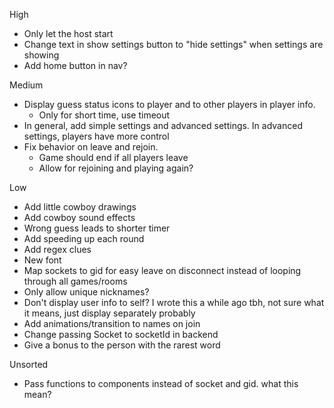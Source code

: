 High
- Only let the host start
- Change text in show settings button to "hide settings" when settings are showing
- Add home button in nav?

Medium
- Display guess status icons to player and to other players in player info. 
    - Only for short time, use timeout
- In general, add simple settings and advanced settings. In advanced settings, players have more control
- Fix behavior on leave and rejoin. 
    - Game should end if all players leave
    - Allow for rejoining and playing again?

Low
- Add little cowboy drawings
- Add cowboy sound effects
- Wrong guess leads to shorter timer
- Add speeding up each round
- Add regex clues
- New font
- Map sockets to gid for easy leave on disconnect instead of looping through all games/rooms
- Only allow unique nicknames?
- Don't display user info to self? I wrote this a while ago tbh, not sure what it means, just display separately probably
- Add animations/transition to names on join
- Change passing Socket to socketId in backend
- Give a bonus to the person with the rarest word

Unsorted
- Pass functions to components instead of socket and gid. what this mean?
